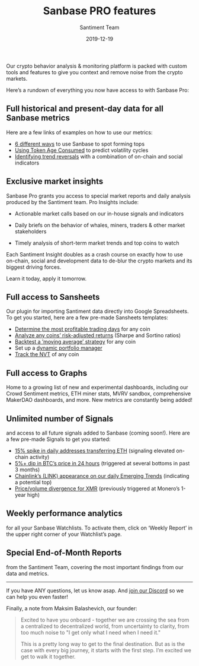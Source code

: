 ﻿---
title: Sanbase PRO features
desctiption: A rundown of everything you have access to with Sanbase Pro
author: Santiment Team
date: 2019-12-19
---

Our crypto behavior analysis & monitoring platform is packed with custom tools and features to give you context and remove noise from the crypto markets.

Here’s a rundown of everything you now have access to with Sanbase Pro:

## Full historical and present-day data for all Sanbase metrics

Here are a few links of examples on how to use our metrics:

- [6 different ways](https://insights.santiment.net/read/6-ways-you-could-have-caught-ren%E2%80%99s-summer-tops-643) to use Sanbase to spot forming tops
- [Using Token Age Consumed](https://insights.santiment.net/read/btc-%22coin-days-destroyed%22-spiked.-volatility-is-coming.-672) to predict volatility cycles
- [Identifying trend reversals](https://insights.santiment.net/read/chainlink-hits-ath-following-coinbase-listing---perhaps-it's-time-to-chill-541) with a combination of on-chain and social indicators

## Exclusive market insights

Sanbase Pro grants you access to special market reports and daily analysis produced by the Santiment team. Pro Insights include:

- Actionable market calls based on our in-house signals and indicators

- Daily briefs on the behavior of whales, miners, traders & other market stakeholders

- Timely analysis of short-term market trends and top coins to watch

Each Santiment Insight doubles as a crash course on exactly how to use on-chain, social and development data to de-blur the crypto markets and its biggest driving forces. 

Learn it today, apply it tomorrow.


## Full access to Sansheets

Our plugin for importing Santiment data directly into Google Spreadsheets. To get you started, here are a few pre-made Sansheets templates:

- [Determine the most profitable trading days](https://docs.google.com/spreadsheets/d/1RD9AMy2hLWPix0DCupl-LaN5aloFkd_BQDvzJrgU0qI/edit?usp=sharing) for any coin
- [Analyze any coins’ risk-adjusted returns](https://docs.google.com/spreadsheets/d/1mHLRlP2H3hFvomO1fVDlxdmpWWZcQcUx-eT6WUDMgqs/edit?usp=sharing) (Sharpe and Sortino ratios)
- [Backtest a ’moving average’ strategy](https://docs.google.com/spreadsheets/d/1YEm8qdqJvkHCTUwEmOyQLfkZqtQ0ndwo0GWxGsCRnSQ/edit?usp=sharing) for any coin
- Set up a [dynamic portfolio manager](https://docs.google.com/spreadsheets/d/1itY_q3KvC-KhOpY21wtmeAj5lL4qT8gbMvilgt8avZw/edit?usp=sharing)
- [Track the NVT](https://docs.google.com/spreadsheets/d/1WHf2CqD-pppmxO8Wt5eyU6p4I9q1A2kJ7MlNkQe_pC0/edit?usp=sharing) of any coin

## Full access to Graphs

Home to a growing list of new and experimental dashboards, including our Crowd Sentiment metrics, ETH miner stats, MVRV sandbox, comprehensive MakerDAO dashboards, and more. New metrics are constantly being added!

## Unlimited number of Signals

and access to all future signals added to Sanbase (coming soon!). Here are a few pre-made Signals to get you started:

- [15% spike in daily addresses transferring ETH](https://app.santiment.net/sonar/signal/789?title=Ethereum%20daily%20active%20addresses%20up%2015%25%20compared%20to%201%20day%28s%29%20earlier) (signaling elevated on-chain activity)
- [5%+ dip in BTC’s price in 24 hours](https://app.santiment.net/sonar/signal/790?title=Bitcoin%20price%20goes%20down%205%25%20compared%20to%201%20day%28s%29%20earlier) (triggered at several bottoms in past 3 months)
- [Chainlink’s (LINK) appearance on our daily Emerging Trends](https://app.santiment.net/sonar/signal/787?title=ChainLink%20in%20trending%20assets%2Fprojects) (indicating a potential top)
- [Price/volume divergence for XMR](https://app.santiment.net/sonar/signal/788?title=Price%2Fvolume%20difference%20between%20an%20Monero%20price%20and%20trading%20volume) (previously triggered at Monero’s 1-year high)

## Weekly performance analytics

for all your Sanbase Watchlists. To activate them, click on ‘Weekly Report’ in the upper right corner of your Watchlist’s page.

## Special End-of-Month Reports

from the Santiment Team, covering the most important findings from our data and metrics.

<hr/>

If you have ANY questions, let us know asap. And [join our Discord](https://discordapp.com/invite/MPH2uP5) so we can help you even faster!

Finally, a note from Maksim Balashevich, our founder:

> Excited to have you onboard - together we are crossing the sea from a centralized to decentralized world, from uncertainty to clarity, from too much noise to "I get only what I need when I need it."
>
>
> This is a pretty long way to get to the final destination. But as is the case with every big journey, it starts with the first step. I’m excited we get to walk it together.
